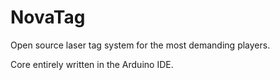 # NovaTag
Open source laser tag system for the most demanding players.

Core entirely written in the Arduino IDE.
